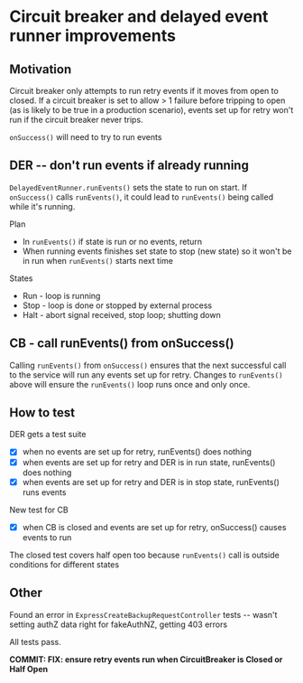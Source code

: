 # Circuit breaker and delayed event runner improvements

## Motivation

Circuit breaker only attempts to run retry events if it moves from open to closed. If a circuit breaker is set to allow > 1 failure before tripping to open (as is likely to be true in a production scenario), events set up for retry won't run if the circuit breaker never trips.

`onSuccess()` will need to try to run events

## DER -- don't run events if already running

`DelayedEventRunner.runEvents()` sets the state to run on start. If `onSuccess()` calls `runEvents()`, it could lead to `runEvents()` being called while it's running.

Plan

-  In `runEvents()` if state is run or no events, return
-  When running events finishes set state to stop (new state) so it won't be in run when `runEvents()` starts next time

States

-  Run - loop is running
-  Stop - loop is done or stopped by external process
-  Halt - abort signal received, stop loop; shutting down

## CB - call runEvents() from onSuccess()

Calling `runEvents()` from `onSuccess()` ensures that the next successful call to the service will run any events set up for retry. Changes to `runEvents()` above will ensure the `runEvents()` loop runs once and only once.

## How to test

DER gets a test suite

-  [x] when no events are set up for retry, runEvents() does nothing
-  [x] when events are set up for retry and DER is in run state, runEvents() does nothing
-  [x] when events are set up for retry and DER is in stop state, runEvents() runs events

New test for CB

-  [x] when CB is closed and events are set up for retry, onSuccess() causes events to run

The closed test covers half open too because `runEvents()` call is outside conditions for different states

## Other

Found an error in `ExpressCreateBackupRequestController` tests -- wasn't setting authZ data right for fakeAuthNZ, getting 403 errors

All tests pass.

**COMMIT: FIX: ensure retry events run when CircuitBreaker is Closed or Half Open**
